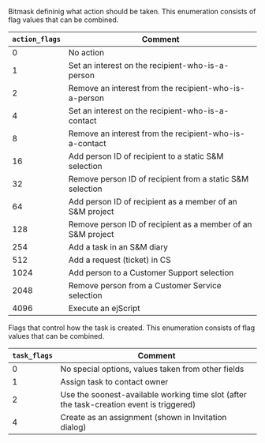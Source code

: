 <!-- markdownlint-disable-file MD041 -->
Bitmask defininig what action should be taken. This enumeration consists of flag values that can be combined.

| `action_flags` | Comment |
|---|---|
| 0 | No action |
| 1 | Set an interest on the recipient-who-is-a-person |
| 2 | Remove an interest from the recipient-who-is-a-person |
| 4 | Set an interest on the recipient-who-is-a-contact |
| 8 | Remove an interest from the recipient-who-is-a-contact |
| 16 | Add person ID of recipient to a static S&M selection |
| 32 | Remove person ID of recipient from a static S&M selection |
| 64 | Add person ID of recipient as a member of an S&M project |
| 128 | Remove person ID of recipient as a member of an S&M project |
| 254 | Add a task in an S&M diary |
| 512 | Add a request (ticket) in CS |
| 1024 | Add person to a Customer Support selection |
| 2048 | Remove person from a Customer Service selection |
| 4096 | Execute an ejScript |

Flags that control how the task is created. This enumeration consists of flag values that can be combined.

| `task_flags` | Comment |
|---|---|
| 0 | No special options, values taken from other fields |
| 1 | Assign task to contact owner |
| 2 | Use the soonest-available working time slot (after the task-creation event is triggered) |
| 4 | Create as an assignment (shown in Invitation dialog) |
